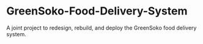 # GreenSoko-Food-Delivery-System
 A joint project to redesign, rebuild, and deploy the GreenSoko food delivery system.
